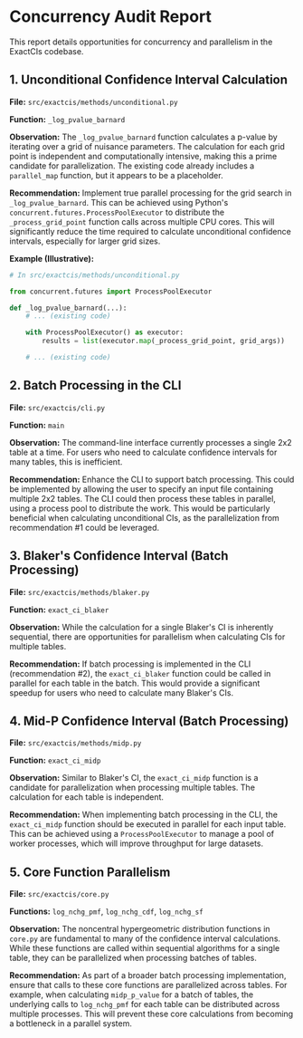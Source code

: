 # Concurrency Audit Report

This report details opportunities for concurrency and parallelism in the ExactCIs codebase.

## 1. Unconditional Confidence Interval Calculation

**File:** `src/exactcis/methods/unconditional.py`

**Function:** `_log_pvalue_barnard`

**Observation:** The `_log_pvalue_barnard` function calculates a p-value by iterating over a grid of nuisance parameters. The calculation for each grid point is independent and computationally intensive, making this a prime candidate for parallelization. The existing code already includes a `parallel_map` function, but it appears to be a placeholder.

**Recommendation:** Implement true parallel processing for the grid search in `_log_pvalue_barnard`. This can be achieved using Python's `concurrent.futures.ProcessPoolExecutor` to distribute the `_process_grid_point` function calls across multiple CPU cores. This will significantly reduce the time required to calculate unconditional confidence intervals, especially for larger grid sizes.

**Example (Illustrative):**

```python
# In src/exactcis/methods/unconditional.py

from concurrent.futures import ProcessPoolExecutor

def _log_pvalue_barnard(...):
    # ... (existing code)

    with ProcessPoolExecutor() as executor:
        results = list(executor.map(_process_grid_point, grid_args))

    # ... (existing code)
```

## 2. Batch Processing in the CLI

**File:** `src/exactcis/cli.py`

**Function:** `main`

**Observation:** The command-line interface currently processes a single 2x2 table at a time. For users who need to calculate confidence intervals for many tables, this is inefficient.

**Recommendation:** Enhance the CLI to support batch processing. This could be implemented by allowing the user to specify an input file containing multiple 2x2 tables. The CLI could then process these tables in parallel, using a process pool to distribute the work. This would be particularly beneficial when calculating unconditional CIs, as the parallelization from recommendation #1 could be leveraged.

## 3. Blaker's Confidence Interval (Batch Processing)

**File:** `src/exactcis/methods/blaker.py`

**Function:** `exact_ci_blaker`

**Observation:** While the calculation for a single Blaker's CI is inherently sequential, there are opportunities for parallelism when calculating CIs for multiple tables.

**Recommendation:** If batch processing is implemented in the CLI (recommendation #2), the `exact_ci_blaker` function could be called in parallel for each table in the batch. This would provide a significant speedup for users who need to calculate many Blaker's CIs.

## 4. Mid-P Confidence Interval (Batch Processing)

**File:** `src/exactcis/methods/midp.py`

**Function:** `exact_ci_midp`

**Observation:** Similar to Blaker's CI, the `exact_ci_midp` function is a candidate for parallelization when processing multiple tables. The calculation for each table is independent.

**Recommendation:** When implementing batch processing in the CLI, the `exact_ci_midp` function should be executed in parallel for each input table. This can be achieved using a `ProcessPoolExecutor` to manage a pool of worker processes, which will improve throughput for large datasets.

## 5. Core Function Parallelism

**File:** `src/exactcis/core.py`

**Functions:** `log_nchg_pmf`, `log_nchg_cdf`, `log_nchg_sf`

**Observation:** The noncentral hypergeometric distribution functions in `core.py` are fundamental to many of the confidence interval calculations. While these functions are called within sequential algorithms for a single table, they can be parallelized when processing batches of tables.

**Recommendation:** As part of a broader batch processing implementation, ensure that calls to these core functions are parallelized across tables. For example, when calculating `midp_p_value` for a batch of tables, the underlying calls to `log_nchg_pmf` for each table can be distributed across multiple processes. This will prevent these core calculations from becoming a bottleneck in a parallel system.